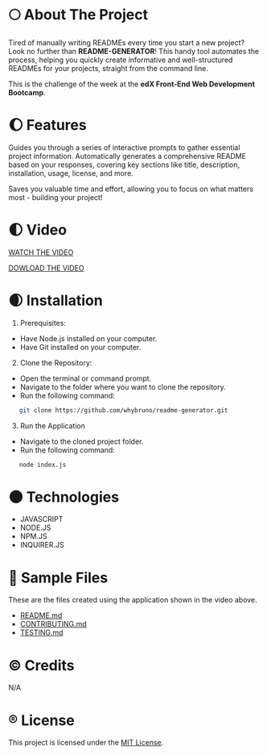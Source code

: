 # :full_moon: About The Project

Tired of manually writing READMEs every time you start a new project? Look no further than **README-GENERATOR**! This handy tool automates the process, helping you quickly create informative and well-structured READMEs for your projects, straight from the command line.

This is the challenge of the week at the **edX Front-End Web Development Bootcamp**.

# :waxing_gibbous_moon: Features

Guides you through a series of interactive prompts to gather essential project information. Automatically generates a comprehensive README based on your responses, covering key sections like title, description, installation, usage, license, and more.

Saves you valuable time and effort, allowing you to focus on what matters most - building your project!

# :first_quarter_moon: Video

[WATCH THE VIDEO](https://drive.google.com/file/d/1eeSQEbcW7cTOD7SqIlJd_tF0tkoRjGiR/preview)

[DOWLOAD THE VIDEO](./assets/videos/walkthrough-video.webm)

# :waxing_crescent_moon: Installation

1. Prerequisites:

- Have Node.js installed on your computer.
- Have Git installed on your computer.

2. Clone the Repository:

- Open the terminal or command prompt.
- Navigate to the folder where you want to clone the repository.
- Run the following command:

```sh
   git clone https://github.com/whybruno/readme-generator.git
```

3. Run the Application

- Navigate to the cloned project folder.
- Run the following command:

```sh
   node index.js
```

# :new_moon: Technologies

- JAVASCRIPT
- NODE.JS
- NPM.JS
- INQUIRER.JS

# :dart: Sample Files

These are the files created using the application shown in the video above.

* [README.md](./assets/samples/README.md)
* [CONTRIBUTING.md](./assets/samples/CONTRIBUTING.md)
* [TESTING.md](./assets/samples/TESTING.md)

# :copyright: Credits

N/A

# :registered: License

This project is licensed under the [MIT License](https://opensource.org/licenses/MIT).
